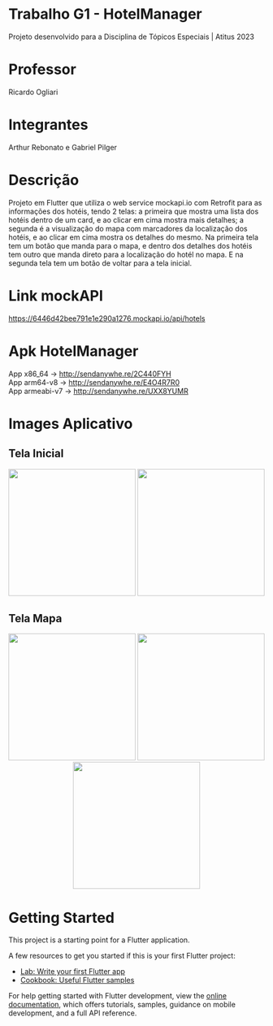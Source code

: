 # Trabalho G1 - HotelManager
Projeto desenvolvido para a Disciplina de Tópicos Especiais | Atitus 2023

# Professor
Ricardo Ogliari

# Integrantes
Arthur Rebonato e Gabriel Pilger

# Descrição
Projeto em Flutter que utiliza o web service mockapi.io com Retrofit para as informações dos hotéis, tendo 2 telas: a primeira que mostra uma lista dos hotéis dentro de um card, e ao clicar em cima mostra mais detalhes; a segunda é a visualização do mapa com marcadores da localização dos hotéis, e ao clicar em cima mostra os detalhes do mesmo. Na primeira tela tem um botão que manda para o mapa, e dentro dos detalhes dos hotéis tem outro que manda direto para a localização do hotél no mapa. E na segunda tela tem um botão de voltar para a tela inicial.

# Link mockAPI
https://6446d42bee791e1e290a1276.mockapi.io/api/hotels

# Apk HotelManager
App x86_64 -> http://sendanywhe.re/2C440FYH<br>
App arm64-v8 -> http://sendanywhe.re/E4O4R7R0<br>
App armeabi-v7 -> http://sendanywhe.re/UXX8YUMR<br>

# Images Aplicativo

## Tela Inicial
<div align="center">
<img src="https://user-images.githubusercontent.com/67520671/235244179-594e219a-63de-4d52-8faf-551f6d919850.png" width="250px">
<img src="https://user-images.githubusercontent.com/67520671/235244196-3daeebfc-457b-4cc4-8726-45d8e7a909bf.png" width="250px">
</div>

## Tela Mapa
<div align="center">
<img src="https://user-images.githubusercontent.com/67520671/235244217-a647e655-bef8-473a-afdd-eff05291d3ea.png" width="250px">
<img src="https://user-images.githubusercontent.com/67520671/235244224-8e833678-91f0-4cb9-948a-40ffb92ca504.png" width="250px">
<img src="https://user-images.githubusercontent.com/67520671/235244233-f2eb3ae7-a880-4448-985a-50cae7f5e58b.png" width="250px">
</div>

# Getting Started

This project is a starting point for a Flutter application.

A few resources to get you started if this is your first Flutter project:

- [Lab: Write your first Flutter app](https://docs.flutter.dev/get-started/codelab)
- [Cookbook: Useful Flutter samples](https://docs.flutter.dev/cookbook)

For help getting started with Flutter development, view the
[online documentation](https://docs.flutter.dev/), which offers tutorials,
samples, guidance on mobile development, and a full API reference.